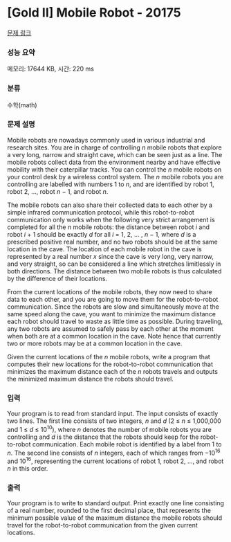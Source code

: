 # [Gold II] Mobile Robot - 20175 

[문제 링크](https://www.acmicpc.net/problem/20175) 

### 성능 요약

메모리: 17644 KB, 시간: 220 ms

### 분류

수학(math)

### 문제 설명

<p>Mobile robots are nowadays commonly used in various industrial and research sites. You are in charge of controlling <em>n</em> mobile robots that explore a very long, narrow and straight cave, which can be seen just as a line. The mobile robots collect data from the environment nearby and have effective mobility with their caterpillar tracks. You can control the <em>n</em> mobile robots on your control desk by a wireless control system. The <em>n</em> mobile robots you are controlling are labelled with numbers 1 to <em>n</em>, and are identified by robot 1, robot 2, …, robot <em>n</em> − 1, and robot <em>n</em>.</p>

<p>The mobile robots can also share their collected data to each other by a simple infrared communication protocol, while this robot-to-robot communication only works when the following very strict arrangement is completed for all the <em>n</em> mobile robots: the distance between robot <em>i</em> and robot <em>i</em> + 1 should be exactly <em>d</em> for all <em>i</em> = 1, 2, … , <em>n</em> − 1, where <em>d</em> is a prescribed positive real number, and no two robots should be at the same location in the cave. The location of each mobile robot in the cave is represented by a real number <em>x</em> since the cave is very long, very narrow, and very straight, so can be considered a line which stretches limitlessly in both directions. The distance between two mobile robots is thus calculated by the difference of their locations.</p>

<p>From the current locations of the mobile robots, they now need to share data to each other, and you are going to move them for the robot-to-robot communication. Since the robots are slow and simultaneously move at the same speed along the cave, you want to minimize the maximum distance each robot should travel to waste as little time as possible. During traveling, any two robots are assumed to safely pass by each other at the moment when both are at a common location in the cave. Note hence that currently two or more robots may be at a common location in the cave.</p>

<p>Given the current locations of the <em>n</em> mobile robots, write a program that computes their new locations for the robot-to-robot communication that minimizes the maximum distance each of the <em>n</em> robots travels and outputs the minimized maximum distance the robots should travel.</p>

### 입력 

 <p>Your program is to read from standard input. The input consists of exactly two lines. The first line consists of two integers, <em>n</em> and <em>d</em> (2 ≤ <em>n</em> ≤ 1,000,000 and 1 ≤ <em>d</em> ≤ 10<sup>10</sup>), where <em>n</em> denotes the number of mobile robots you are controlling and <em>d</em> is the distance that the robots should keep for the robot-to-robot communication. Each mobile robot is identified by a label from 1 to <em>n</em>. The second line consists of <em>n</em> integers, each of which ranges from −10<sup>16</sup> and 10<sup>16</sup>, representing the current locations of robot 1, robot 2, …, and robot <em>n</em> in this order.</p>

### 출력 

 <p>Your program is to write to standard output. Print exactly one line consisting of a real number, rounded to the first decimal place, that represents the minimum possible value of the maximum distance the mobile robots should travel for the robot-to-robot communication from the given current locations.</p>

